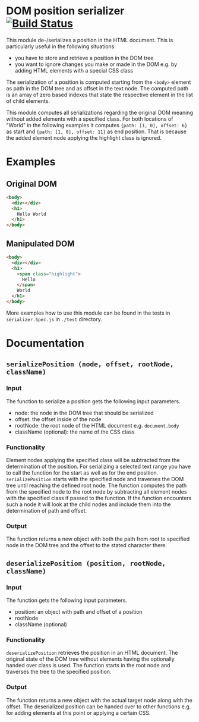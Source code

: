 # DOM position serializer [![Build Status](https://travis-ci.org/jengeb/dom-position-serializer.svg)](https://travis-ci.org/jengeb/dom-position-serializer)

This module de-/serializes a position in the HTML document. This is particularly useful in the following situations:

 * you have to store and retrieve a position in the DOM tree
 * you want to ignore changes you make or made in the DOM e.g. by adding HTML elements with a special CSS class

The serialization of a position is computed starting from the `<body>` element as path in the DOM tree and as offset in the text node. The computed path is an array of zero based indexes that state the respective element in the list of child elements.

This module computes all serializations regarding the original DOM meaning without added elements with a specified class. For both locations of "World" in the following examples it computes `{path: [1, 0], offset: 6}` as start and `{path: [1, 0], offset: 11}` as end position. That is because the added element node applying the highlight class is ignored. 

# Examples

## Original DOM

```HTML
<body>
  <div></div>
  <h1>
    Hello World
  </h1>
</body>
``` 

## Manipulated DOM
```HTML
<body>
  <div></div>
  <h1>
    <span class="highlight">
      Hello
    </span>
    World
  </h1>
</body>
```

More examples how to use this module can be found in the tests in `serializer.Spec.js` in `./test` directory.

# Documentation

## `serializePosition (node, offset, rootNode, className)`

### Input
The function to serialize a position gets the following input parameters.
* node: the node in the DOM tree that should be serialized
* offset: the offset inside of the node
* rootNode: the root node of the HTML document e.g. `document.body`
* className (optional): the name of the CSS class

### Functionality
Element nodes applying the specified class will be subtracted from the determination of the position. For serializing a selected text range you have to call the function for the start as well as for the end position. `serializePosition` starts with the specified node and traverses the DOM tree until reaching the defined root node. The function computes the path from the specified node to the root node by subtracting all element nodes with the specified class if passed to the function. If the function encounters such a node it will look at the child nodes and include them into the determination of path and offset. 

### Output
The function returns a new object with both the path from root to specified node in the DOM tree and the offset to the stated character there.

## `deserializePosition (position, rootNode, className)`

### Input
The function gets the following input parameters.
* position: an object with path and offset of a position
* rootNode
* className (optional)

### Functionality

`deserializePosition` retrieves the position in an HTML document. The original state of the DOM tree without elements having the optionally handed over class is used. The function starts in the root node and traverses the tree to the specified position. 

### Output
The function returns a new object with the actual target node along with the offset. The deserialized position can be handed over to other functions e.g. for adding elements at this point or applying a certain CSS.
